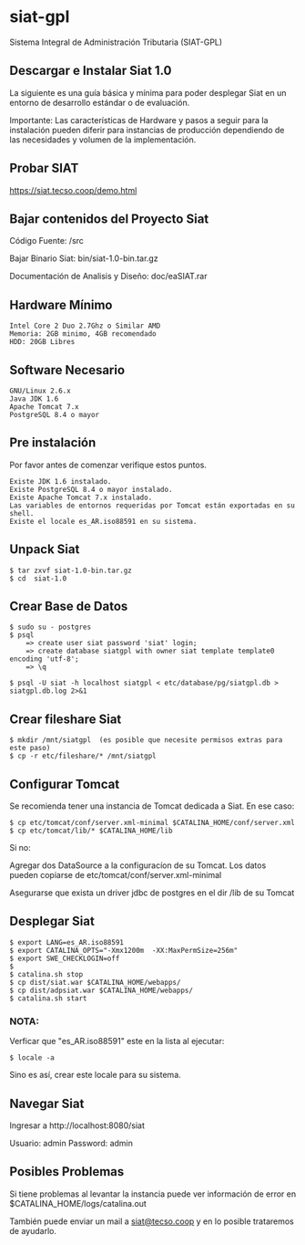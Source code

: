 # siat-gpl
Sistema Integral de Administración Tributaria (SIAT-GPL)

## Descargar e Instalar Siat 1.0

La siguiente es una guía básica y mínima para poder desplegar Siat en un entorno de desarrollo estándar o de evaluación.

Importante: Las características de Hardware y pasos a seguir para la instalación pueden diferir para instancias de producción dependiendo de las necesidades y volumen de la implementación.

## Probar SIAT

https://siat.tecso.coop/demo.html

## Bajar contenidos del Proyecto Siat

Código Fuente: /src

Bajar Binario Siat: bin/siat-1.0-bin.tar.gz

Documentación de Analisis y Diseño: doc/eaSIAT.rar

## Hardware Mínimo

    Intel Core 2 Duo 2.7Ghz o Similar AMD
    Memoria: 2GB minimo, 4GB recomendado
    HDD: 20GB Libres

## Software Necesario

    GNU/Linux 2.6.x
    Java JDK 1.6
    Apache Tomcat 7.x
    PostgreSQL 8.4 o mayor

## Pre instalación

Por favor antes de comenzar verifique estos puntos.

    Existe JDK 1.6 instalado.
    Existe PostgreSQL 8.4 o mayor instalado.
    Existe Apache Tomcat 7.x instalado.
    Las variables de entornos requeridas por Tomcat están exportadas en su shell.
    Existe el locale es_AR.iso88591 en su sistema.

## Unpack Siat

    $ tar zxvf siat-1.0-bin.tar.gz
    $ cd  siat-1.0

## Crear Base de Datos

    $ sudo su - postgres
    $ psql  
        => create user siat password 'siat' login;
        => create database siatgpl with owner siat template template0 encoding 'utf-8';
        => \q

    $ psql -U siat -h localhost siatgpl < etc/database/pg/siatgpl.db > siatgpl.db.log 2>&1

## Crear fileshare Siat

    $ mkdir /mnt/siatgpl  (es posible que necesite permisos extras para este paso)
    $ cp -r etc/fileshare/* /mnt/siatgpl

## Configurar Tomcat

Se recomienda tener una instancia de Tomcat dedicada a Siat. En ese caso:

    $ cp etc/tomcat/conf/server.xml-minimal $CATALINA_HOME/conf/server.xml
    $ cp etc/tomcat/lib/* $CATALINA_HOME/lib

Si no:

Agregar dos DataSource a la configuracíon de su Tomcat. Los datos pueden copiarse de etc/tomcat/conf/server.xml-minimal

Asegurarse que exista un driver jdbc de postgres en el dir /lib de su Tomcat

## Desplegar Siat

    $ export LANG=es_AR.iso88591
    $ export CATALINA_OPTS="-Xmx1200m  -XX:MaxPermSize=256m"
    $ export SWE_CHECKLOGIN=off
    $
    $ catalina.sh stop
    $ cp dist/siat.war $CATALINA_HOME/webapps/
    $ cp dist/adpsiat.war $CATALINA_HOME/webapps/
    $ catalina.sh start

### NOTA: 

Verficar que "es_AR.iso88591" este en la lista al ejecutar:

    $ locale -a

Sino es así, crear este locale para su sistema.

## Navegar Siat

Ingresar a http://localhost:8080/siat

Usuario: admin Password: admin

## Posibles Problemas

Si tiene problemas al levantar la instancia puede ver información de error en $CATALINA_HOME/logs/catalina.out

También puede enviar un mail a siat@tecso.coop y en lo posible trataremos de ayudarlo.


